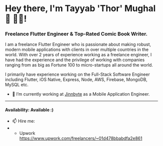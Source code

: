 # Hey there, I'm Tayyab 'Thor' Mughal 👋 👨‍💻! 

### Freelance Flutter Engineer & Top-Rated Comic Book Writer.

I am a freelance Flutter Engineer who is passionate about making robust, modern mobile applications with clients in over multiple countries in the world. With over 2 years of experience working as a freelance engineer, I have had the experience and the privilege of working with companies ranging from as big as Fortune 100 to micro-startups all around the world.

I primarily have experience working on the Full-Stack Software Engineer including Flutter, iOS Native, Express, Node, AWS, Firebase, MongoDB, MySQL etc.

<!-- - 📫 Hire me: <hey@saif.dev> -->
<!-- - 🕸 Website: [saif.dev](https://www.saif.dev) -->
<!-- - 📂 Portfolio: Available on [request](mailto:portfolio@saif.dev) -->
- 🔭 I’m currently working at [Jinnbyte](https://www.jinnbyte.com) as a Mobile Application Engineer.

<!-- [☕ Buy me a coffee](https://www.buymeacoffee.com/saif) -->

***

#### Availability: Available :)
- 📫 Hire me: 
-   * Upwork <https://www.upwork.com/freelancers/~01d478bbabdfa2e861>


<!--
**saifalfalah/saifalfalah** is a ✨ _special_ ✨ repository because its `README.md` (this file) appears on your GitHub profile.

Here are some ideas to get you started:

- 🔭 I’m currently working on ...
- 🌱 I’m currently learning ...
- 👯 I’m looking to collaborate on ...
- 🤔 I’m looking for help with ...
- 💬 Ask me about ...
- 📫 How to reach me: ...
- 😄 Pronouns: ...
- ⚡ Fun fact: ...
-->
